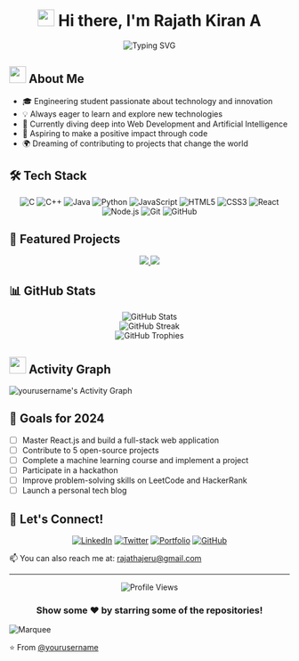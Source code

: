 <h1 align="center">
  <img src="https://media.giphy.com/media/hvRJCLFzcasrR4ia7z/giphy.gif" width="30px"/> 
  Hi there, I'm Rajath Kiran A
</h1>

<div align="center">
  <img src="https://readme-typing-svg.herokuapp.com?font=Fira+Code&pause=1000&color=2E9CFF&center=true&vCenter=true&width=435&lines=Engineering+Student;Web+Developer;AI+Enthusiast;Lifelong+Learner" alt="Typing SVG" />
</div>



## <img src="https://media.giphy.com/media/WUlplcMpOCEmTGBtBW/giphy.gif" width="30"> About Me

- 🎓 Engineering student passionate about technology and innovation
- 💡 Always eager to learn and explore new technologies
- 🌱 Currently diving deep into Web Development and Artificial Intelligence
- 🚀 Aspiring to make a positive impact through code
- 🌍 Dreaming of contributing to projects that change the world

<!-- Previous content remains the same -->

## 🛠️ Tech Stack

<div align="center">

![C](https://img.shields.io/badge/-C-A8B9CC?style=for-the-badge&logo=c&logoColor=white)
![C++](https://img.shields.io/badge/-C++-00599C?style=for-the-badge&logo=c%2B%2B&logoColor=white)
![Java](https://img.shields.io/badge/-Java-007396?style=for-the-badge&logo=java&logoColor=white)
![Python](https://img.shields.io/badge/-Python-3776AB?style=for-the-badge&logo=python&logoColor=white)
![JavaScript](https://img.shields.io/badge/-JavaScript-F7DF1E?style=for-the-badge&logo=javascript&logoColor=black)
![HTML5](https://img.shields.io/badge/-HTML5-E34F26?style=for-the-badge&logo=html5&logoColor=white)
![CSS3](https://img.shields.io/badge/-CSS3-1572B6?style=for-the-badge&logo=css3&logoColor=white)
![React](https://img.shields.io/badge/-React-61DAFB?style=for-the-badge&logo=react&logoColor=black)
![Node.js](https://img.shields.io/badge/-Node.js-339933?style=for-the-badge&logo=nodedotjs&logoColor=white)
![Git](https://img.shields.io/badge/-Git-F05032?style=for-the-badge&logo=git&logoColor=white)
![GitHub](https://img.shields.io/badge/-GitHub-181717?style=for-the-badge&logo=github&logoColor=white)

</div>

<!-- Remaining content stays the same -->

## 🌟 Featured Projects

<div align="center">
  <a href="https://github.com/Rajath2005/ProjectXApp.github.io">
    <img src="https://github-readme-stats.vercel.app/api/pin/?username=yourusername&repo=project1&theme=react" />
  </a>
  <a href="https://github.com/Rajath2005/File-mangement.github.io">
    <img src="https://github-readme-stats.vercel.app/api/pin/?username=yourusername&repo=project2&theme=react" />
  </a>
</div>

## 📊 GitHub Stats

<div align="center">
  <img src="https://github-readme-stats.vercel.app/api?username=yourusername&show_icons=true&theme=radical" alt="GitHub Stats" />
</div>

<div align="center">
  <img src="https://github-readme-streak-stats.herokuapp.com/?user=yourusername&theme=radical" alt="GitHub Streak" />
</div>

<div align="center">
  <img src="https://github-profile-trophy.vercel.app/?username=yourusername&theme=darkhub&no-frame=true&row=1&&margin-w=20&no-bg=true" alt="GitHub Trophies" />
</div>

## <img src="https://media.giphy.com/media/WUlplcMpOCEmTGBtBW/giphy.gif" width="30"> Activity Graph

<img alt="yourusername's Activity Graph" src="https://activity-graph.herokuapp.com/graph?username=yourusername&bg_color=1F222E&color=F8D866&line=F85D7F&point=FFFFFF&hide_border=true" />

## 🎯 Goals for 2024

- [ ] Master React.js and build a full-stack web application
- [ ] Contribute to 5 open-source projects
- [ ] Complete a machine learning course and implement a project
- [ ] Participate in a hackathon
- [ ] Improve problem-solving skills on LeetCode and HackerRank
- [ ] Launch a personal tech blog

## 💬 Let's Connect!

<div align="center">
  
[![LinkedIn](https://img.shields.io/badge/LinkedIn-0077B5?style=for-the-badge&logo=linkedin&logoColor=white)](https://www.linkedin.com/in/yourusername/)
[![Twitter](https://img.shields.io/badge/Twitter-1DA1F2?style=for-the-badge&logo=twitter&logoColor=white)](https://twitter.com/yourusername)
[![Portfolio](https://img.shields.io/badge/Portfolio-1f425f?style=for-the-badge&logo=google-chrome&logoColor=white)](https://www.yourportfolio.com)
[![GitHub](https://img.shields.io/badge/GitHub-100000?style=for-the-badge&logo=github&logoColor=white)](https://github.com/Rajath2005)
  
</div>

📫 You can also reach me at: rajathajeru@gmail.com 

---

<div align="center">
  <img src="https://komarev.com/ghpvc/?username=yourusername&color=blueviolet&style=for-the-badge" alt="Profile Views" />
</div>

<h3 align="center">
  Show some ❤️ by starring some of the repositories!
</h3>

<img src="https://raw.githubusercontent.com/BrunnerLivio/brunnerlivio/master/images/marquee.svg" alt="Marquee" />

⭐️ From [@yourusername](https://github.com/Rajath@2005)
